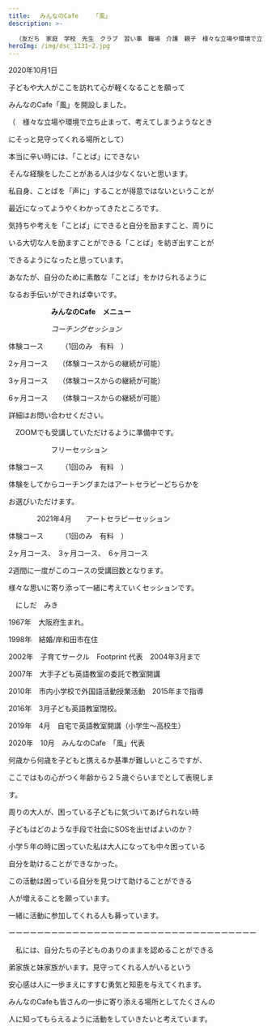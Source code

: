 ```yaml
---
title: 　みんなのCafe    「風」
description: >-
  
  （友だち　家庭　学校　先生　クラブ　習い事　職場　介護　親子　様々な立場や環境で立ち止まって、考えてしまうようなときにそっと見守ってくれる場所として思い出してもらえるようなCafe）
heroImg: /img/dsc_1131~2.jpg
---
```

2020年10月1日

子どもや大人がここを訪れて心が軽くなることを願って

みんなのCafe「風」を開設しました。

（　様々な立場や環境で立ち止まって、考えてしまうようなとき

にそっと見守ってくれる場所として）

本当に辛い時には、「ことば」にできない

そんな経験をしたことがある人は少なくないと思います。

私自身、ことばを「声に」することが得意ではないということが

最近になってようやくわかってきたところです。

気持ちや考えを「ことば」にできると自分を励ますこと、周りに

いる大切な人を励ますことができる「ことば」を紡ぎ出すことが

できるようになったと思っています。

あなたが、自分のために素敵な「ことば」をかけられるように

なるお手伝いができれば幸いです。

　　　　　　**みんなのCafe　メニュー**

　　　　　　*コーチングセッション*

体験コース　　　（1回のみ　有料　）

2ヶ月コース　　（体験コースからの継続が可能）

3ヶ月コース　　（体験コースからの継続が可能）　

6ヶ月コース　　（体験コースからの継続が可能）

詳細はお問い合わせください。

　ZOOMでも受講していただけるように準備中です。

　　　　　　フリーセッション

体験コース　　　（1回のみ　有料　）

体験をしてからコーチングまたはアートセラピーどちらかを

お選びいただけます。　

　　　　2021年4月　　アートセラピーセッション

体験コース　　　（1回のみ　有料　）

2ヶ月コース、　3ヶ月コース、　6ヶ月コース

2週間に一度がこのコースの受講回数となります。

様々な思いに寄り添って一緒に考えていくセッションです。



　にしだ　みき

1967年　大阪府生まれ。

1998年　結婚/岸和田市在住

2002年　子育てサークル　Footprint 代表　2004年3月まで

2007年　大手子ども英語教室の委託で教室開講

2010年　市内小学校で外国語活動授業活動　2015年まで指導

2016年　3月子ども英語教室閉校。

2019年　4月　自宅で英語教室開講（小学生～高校生）

2020年　10月　みんなのCafe　「風」代表

何歳から何歳を子どもと携えるか基準が難しいところですが、

ここではもの心がつく年齢から２５歳ぐらいまでとして表現しま

す。

周りの大人が、困っている子どもに気づいてあげられない時

子どもはどのような手段で社会にSOSを出せばよいのか？

小学５年の時に困っていた私は大人になっても中々困っている

自分を助けることができなかった。

この活動は困っている自分を見つけて助けることができる

人が増えることを願っています。

一緒に活動に参加してくれる人も募っています。

ーーーーーーーーーーーーーーーーーーーーーーーーーーーーーーーーーーー

　私には、自分たちの子どものありのままを認めることができる

弟家族と妹家族がいます。見守ってくれる人がいるという

安心感は人に一歩まえにすすむ勇気と知恵を与えてくれます。

みんなのCafeも皆さんの一歩に寄り添える場所としてたくさんの

人に知ってもらえるように活動をしていきたいと考えています。